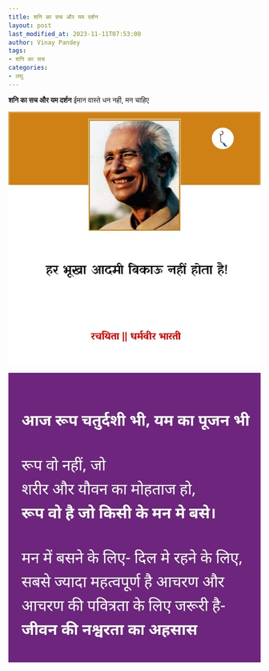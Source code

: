```yaml
---
title: शनि का सच और यम दर्शन
layout: post
last_modified_at: 2023-11-11T07:53:00
author: Vinay Pandey
tags:
- शनि का सच
categories:
- लघु
---
```

**शनि का सच और यम दर्शन**
ईमान वास्ते धन नही, मन चाहिए


![IMG-20231111-WA0002.jpg](/images/IMG-20231111-WA0002.jpg)

![IMG-20231111-WA0000.jpg](/images/IMG-20231111-WA0000.jpg)

